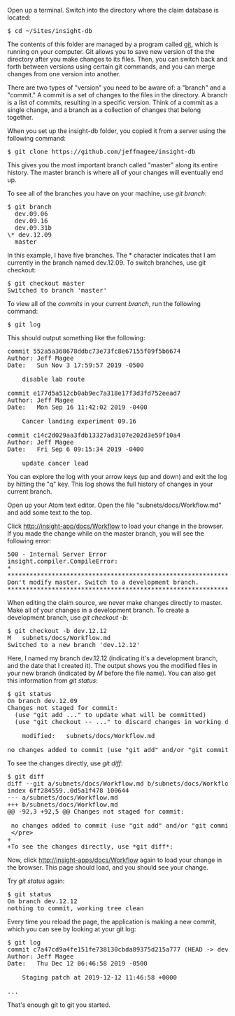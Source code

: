 Open up a terminal. Switch into the directory where the claim database is located:

<pre>$ cd ~/Sites/insight-db</pre>

The contents of this folder are managed by a program called [git](https://git-scm.com/), which is running on your computer. Git allows you to save new version of the the directory after you make changes to its files. Then, you can switch back and forth between versions using certain git commands, and you can merge changes from one version into another.

There are two types of "version" you need to be aware of: a "branch" and a "commit." A commit is a set of changes to the files in the directory. A branch is a list of commits, resulting in a specific version. Think of a commit as a single change, and a branch as a collection of changes that belong together.

When you set up the insight-db folder, you copied it from a server using the following command:

<pre>$ git clone https://github.com/jeffmagee/insight-db</pre>

This gives you the most important branch called "master" along its entire history. The master branch is where all of your changes will eventually end up.

To see all of the branches you have on your machine, use *git branch*:

<pre>
$ git branch
  dev.09.06
  dev.09.16
  dev.09.31b
\* dev.12.09
  master
</pre>

In this example, I have five branches. The \* character indicates that I am currently in the branch named dev.12.09. To switch branches, use git checkout:

<pre>
$ git checkout master
Switched to branch 'master'
</pre>

To view all of the *commits* in your current *branch*, run the following command:

<pre>$ git log</pre>

This should output something like the following:

<pre>
commit 552a5a368678ddbc73e73fc8e67155f09f5b6674
Author: Jeff Magee <jeff.d.magee@gmail.com>
Date:   Sun Nov 3 17:59:57 2019 -0500

    disable lab route

commit e177d5a512cb0ab9ec7a318e17f3d3fd752eead7
Author: Jeff Magee <jeff.d.magee@gmail.com>
Date:   Mon Sep 16 11:42:02 2019 -0400

    Cancer landing experiment 09.16

commit c14c2d029aa3fdb13327ad3107e202d3e59f10a4
Author: Jeff Magee <jeff.d.magee@gmail.com>
Date:   Fri Sep 6 09:15:34 2019 -0400

    update cancer lead
</pre>

You can explore the log with your arrow keys (up and down) and exit the log by hitting the "q" key. This log shows the full history of changes in your current branch.

Open up your Atom text editor. Open the file "subnets/docs/Workflow.md" and add some text to the top.

Click [http://insight-app/docs/Workflow](http://insight-apps/docs/Workflow) to load your change in the browser. If you made the change while on the master branch, you will see the following error:

<pre>
500 - Internal Server Error
insight.compiler.CompileError:
*
************************************************************
Don't modify master. Switch to a development branch.
************************************************************
</pre>

When editing the claim source, we never make changes directly to master. Make all of your changes in a development branch. To create a development branch, use *git checkout -b*:

<pre>
$ git checkout -b dev.12.12
M	subnets/docs/Workflow.md
Switched to a new branch 'dev.12.12'
</pre>

Here, I named my branch dev.12.12 (indicating it's a development branch, and the date that I created it). The output shows you the modified files in your new branch (indicated by *M* before the file name). You can also get this information from *git status*:

<pre>
$ git status
On branch dev.12.09
Changes not staged for commit:
  (use "git add <file>..." to update what will be committed)
  (use "git checkout -- <file>..." to discard changes in working directory)

	modified:   subnets/docs/Workflow.md

no changes added to commit (use "git add" and/or "git commit -a")
</pre>

To see the changes directly, use *git diff*:

<pre>
$ git diff
diff --git a/subnets/docs/Workflow.md b/subnets/docs/Workflow.md
index 6ff284559..0d5a1f478 100644
--- a/subnets/docs/Workflow.md
+++ b/subnets/docs/Workflow.md
@@ -92,3 +92,5 @@ Changes not staged for commit:

 no changes added to commit (use "git add" and/or "git commit -a")
 &lt;/pre&gt;
+
+To see the changes directly, use *git diff*:
</pre>

Now, click [http://insight-apps/docs/Workflow](http://insight-apps/docs/Workflow) again to load your change in the browser. This page should load, and you should see your change.

Try *git status* again:

<pre>
$ git status
On branch dev.12.12
nothing to commit, working tree clean
</pre>

Every time you reload the page, the application is making a new commit, which you can see by looking at your git log:

<pre>
$ git log
commit c7a47cd9a4fe151fe738130cbda89375d215a777 (HEAD -> dev.12.09)
Author: Jeff Magee <jeff.d.magee@gmail.com>
Date:   Thu Dec 12 06:46:58 2019 -0500

    Staging patch at 2019-12-12 11:46:58 +0000

...
</pre>

That's enough git to git you started. 
